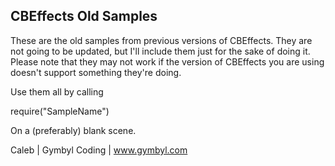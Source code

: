 CBEffects Old Samples
--------------------------------------------------------------------------------

These are the old samples from previous versions of CBEffects. They are not going to be updated, but I'll include them just for the sake of doing it. Please note that they may not work if the version of CBEffects you are using doesn't support something they're doing.

Use them all by calling

require("SampleName")

On a (preferably) blank scene.

Caleb | Gymbyl Coding | www.gymbyl.com